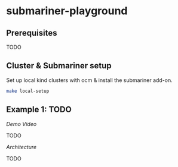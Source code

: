 # submariner-playground

## Prerequisites

TODO

## Cluster & Submariner setup

Set up local kind clusters with ocm & install the submariner add-on.

```bash
make local-setup
```

## Example 1: TODO

*Demo Video*

TODO

*Architecture*

TODO


